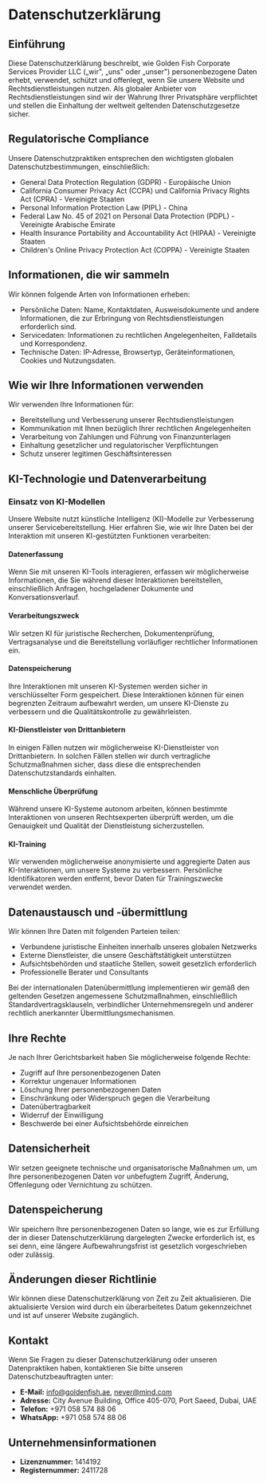 # Datenschutzerklärung

## Einführung

Diese Datenschutzerklärung beschreibt, wie Golden Fish Corporate Services Provider LLC („wir", „uns" oder „unser") personenbezogene Daten erhebt, verwendet, schützt und offenlegt, wenn Sie unsere Website und Rechtsdienstleistungen nutzen. Als globaler Anbieter von Rechtsdienstleistungen sind wir der Wahrung Ihrer Privatsphäre verpflichtet und stellen die Einhaltung der weltweit geltenden Datenschutzgesetze sicher.

## Regulatorische Compliance

Unsere Datenschutzpraktiken entsprechen den wichtigsten globalen Datenschutzbestimmungen, einschließlich:

- General Data Protection Regulation (GDPR) - Europäische Union
- California Consumer Privacy Act (CCPA) und California Privacy Rights Act (CPRA) - Vereinigte Staaten
- Personal Information Protection Law (PIPL) - China
- Federal Law No. 45 of 2021 on Personal Data Protection (PDPL) - Vereinigte Arabische Emirate
- Health Insurance Portability and Accountability Act (HIPAA) - Vereinigte Staaten
- Children's Online Privacy Protection Act (COPPA) - Vereinigte Staaten

## Informationen, die wir sammeln

Wir können folgende Arten von Informationen erheben:

- Persönliche Daten: Name, Kontaktdaten, Ausweisdokumente und andere Informationen, die zur Erbringung von Rechtsdienstleistungen erforderlich sind.
- Servicedaten: Informationen zu rechtlichen Angelegenheiten, Falldetails und Korrespondenz.
- Technische Daten: IP-Adresse, Browsertyp, Geräteinformationen, Cookies und Nutzungsdaten.

## Wie wir Ihre Informationen verwenden

Wir verwenden Ihre Informationen für:

- Bereitstellung und Verbesserung unserer Rechtsdienstleistungen
- Kommunikation mit Ihnen bezüglich Ihrer rechtlichen Angelegenheiten
- Verarbeitung von Zahlungen und Führung von Finanzunterlagen
- Einhaltung gesetzlicher und regulatorischer Verpflichtungen
- Schutz unserer legitimen Geschäftsinteressen

## KI-Technologie und Datenverarbeitung

### Einsatz von KI-Modellen

Unsere Website nutzt künstliche Intelligenz (KI)-Modelle zur Verbesserung unserer Servicebereitstellung. Hier erfahren Sie, wie wir Ihre Daten bei der Interaktion mit unseren KI-gestützten Funktionen verarbeiten:

#### Datenerfassung

Wenn Sie mit unseren KI-Tools interagieren, erfassen wir möglicherweise Informationen, die Sie während dieser Interaktionen bereitstellen, einschließlich Anfragen, hochgeladener Dokumente und Konversationsverlauf.

#### Verarbeitungszweck

Wir setzen KI für juristische Recherchen, Dokumentenprüfung, Vertragsanalyse und die Bereitstellung vorläufiger rechtlicher Informationen ein.

#### Datenspeicherung

Ihre Interaktionen mit unseren KI-Systemen werden sicher in verschlüsselter Form gespeichert. Diese Interaktionen können für einen begrenzten Zeitraum aufbewahrt werden, um unsere KI-Dienste zu verbessern und die Qualitätskontrolle zu gewährleisten.

#### KI-Dienstleister von Drittanbietern

In einigen Fällen nutzen wir möglicherweise KI-Dienstleister von Drittanbietern. In solchen Fällen stellen wir durch vertragliche Schutzmaßnahmen sicher, dass diese die entsprechenden Datenschutzstandards einhalten.

#### Menschliche Überprüfung

Während unsere KI-Systeme autonom arbeiten, können bestimmte Interaktionen von unseren Rechtsexperten überprüft werden, um die Genauigkeit und Qualität der Dienstleistung sicherzustellen.

#### KI-Training

Wir verwenden möglicherweise anonymisierte und aggregierte Daten aus KI-Interaktionen, um unsere Systeme zu verbessern. Persönliche Identifikatoren werden entfernt, bevor Daten für Trainingszwecke verwendet werden.

## Datenaustausch und -übermittlung

Wir können Ihre Daten mit folgenden Parteien teilen:

- Verbundene juristische Einheiten innerhalb unseres globalen Netzwerks
- Externe Dienstleister, die unsere Geschäftstätigkeit unterstützen
- Aufsichtsbehörden und staatliche Stellen, soweit gesetzlich erforderlich
- Professionelle Berater und Consultants

Bei der internationalen Datenübermittlung implementieren wir gemäß den geltenden Gesetzen angemessene Schutzmaßnahmen, einschließlich Standardvertragsklauseln, verbindlicher Unternehmensregeln und anderer rechtlich anerkannter Übermittlungsmechanismen.

## Ihre Rechte

Je nach Ihrer Gerichtsbarkeit haben Sie möglicherweise folgende Rechte:

- Zugriff auf Ihre personenbezogenen Daten
- Korrektur ungenauer Informationen
- Löschung Ihrer personenbezogenen Daten
- Einschränkung oder Widerspruch gegen die Verarbeitung
- Datenübertragbarkeit
- Widerruf der Einwilligung
- Beschwerde bei einer Aufsichtsbehörde einreichen

## Datensicherheit

Wir setzen geeignete technische und organisatorische Maßnahmen um, um Ihre personenbezogenen Daten vor unbefugtem Zugriff, Änderung, Offenlegung oder Vernichtung zu schützen.

## Datenspeicherung

Wir speichern Ihre personenbezogenen Daten so lange, wie es zur Erfüllung der in dieser Datenschutzerklärung dargelegten Zwecke erforderlich ist, es sei denn, eine längere Aufbewahrungsfrist ist gesetzlich vorgeschrieben oder zulässig.

## Änderungen dieser Richtlinie

Wir können diese Datenschutzerklärung von Zeit zu Zeit aktualisieren. Die aktualisierte Version wird durch ein überarbeitetes Datum gekennzeichnet und ist auf unserer Website zugänglich.

## Kontakt

Wenn Sie Fragen zu dieser Datenschutzerklärung oder unseren Datenpraktiken haben, kontaktieren Sie bitte unseren Datenschutzbeauftragten unter:

- **E-Mail:** info@goldenfish.ae, never@mind.com
- **Adresse:** City Avenue Building, Office 405-070, Port Saeed, Dubai, UAE
- **Telefon:** +971 058 574 88 06
- **WhatsApp:** +971 058 574 88 06

## Unternehmensinformationen

- **Lizenznummer:** 1414192
- **Registernummer:** 2411728

<ContactFormModalNav  buttonClass="alt"/>